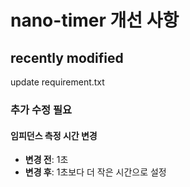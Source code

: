 # nano-timer 개선 사항

## recently modified
update requirement.txt

### 추가 수정 필요

#### 임피던스 측정 시간 변경
- **변경 전**: 1초  
- **변경 후**: 1초보다 더 작은 시간으로 설정
